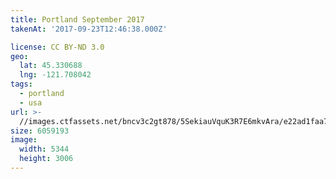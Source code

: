 ```yaml
---
title: Portland September 2017
takenAt: '2017-09-23T12:46:38.000Z'

license: CC BY-ND 3.0
geo:
  lat: 45.330688
  lng: -121.708042
tags:
  - portland
  - usa
url: >-
  //images.ctfassets.net/bncv3c2gt878/5SekiauVquK3R7E6mkvAra/e22ad1faa7ae08b259feb6fe0931cd4f/portland-september-2017_37060566070_o
size: 6059193
image:
  width: 5344
  height: 3006
---
```

